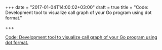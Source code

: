 +++
date = "2017-01-04T14:00:02+03:00"
draft = true
title = "Code: Development tool to visualize call graph of your Go program using dot format."

+++

<p><a href="https://github.com/TrueFurby/go-callvis">Code: Development tool to visualize call graph of your Go program using dot format.</a></p>
